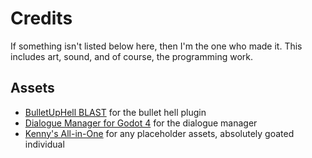 # Credits

If something isn't listed below here, then I'm the one who made it. This includes art, sound, and of course, the programming work.

## Assets

- [BulletUpHell BLAST](https://bottled-up-studio.itch.io/godot-bullethell-plugin/devlog/839720/v456-bug-fixes-optimisation-and-api) for the bullet hell plugin
- [Dialogue Manager for Godot 4](https://github.com/nathanhoad/godot_dialogue_manager) for the dialogue manager
- [Kenny's All-in-One](https://kenney.itch.io/kenney-game-assets) for any placeholder assets, absolutely goated individual

